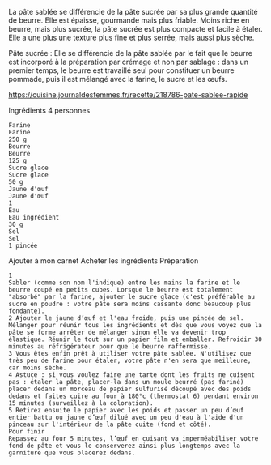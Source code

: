 


La pâte sablée se différencie de la pâte sucrée par sa plus grande quantité de beurre. Elle est épaisse, gourmande mais plus friable. Moins riche en beurre, mais plus sucrée, la pâte sucrée est plus compacte et facile à étaler. Elle a une plus une texture plus fine et plus serrée, mais aussi plus sèche.


Pâte sucrée : Elle se différencie de la pâte sablée par le fait que le beurre est incorporé à la préparation par crémage et non par sablage : dans un premier temps, le beurre est travaillé seul pour constituer un beurre pommade, puis il est mélangé avec la farine, le sucre et les œufs. 



https://cuisine.journaldesfemmes.fr/recette/218786-pate-sablee-rapide

Ingrédients
4 personnes

    Farine
    Farine
    250 g
    Beurre
    Beurre
    125 g
    Sucre glace
    Sucre glace
    50 g
    Jaune d'œuf
    Jaune d'œuf
    1
    Eau
    Eau ingrédient
    30 g
    Sel
    Sel
    1 pincée

Ajouter à mon carnet
Acheter les ingrédients
Préparation

    1
    Sabler (comme son nom l'indique) entre les mains la farine et le beurre coupé en petits cubes. Lorsque le beurre est totalement "absorbé" par la farine, ajouter le sucre glace (c'est préférable au sucre en poudre : votre pâte sera moins cassante donc beaucoup plus fondante).
    2 Ajouter le jaune d’œuf et l'eau froide, puis une pincée de sel. Mélanger pour réunir tous les ingrédients et dès que vous voyez que la pâte se forme arrêter de mélanger sinon elle va devenir trop élastique. Réunir le tout sur un papier film et emballer. Refroidir 30 minutes au réfrigérateur pour que le beurre raffermisse.
    3 Vous êtes enfin prêt à utiliser votre pâte sablée. N'utilisez que très peu de farine pour étaler, votre pâte n'en sera que meilleure, car moins sèche.
    4 Astuce : si vous voulez faire une tarte dont les fruits ne cuisent pas : étaler la pâte, placer-la dans un moule beurré (pas fariné) placer dedans un morceau de papier sulfurisé découpé avec des poids dedans et faites cuire au four à 180°c (thermostat 6) pendant environ 15 minutes (surveillez à la coloration).
    5 Retirez ensuite le papier avec les poids et passer un peu d’œuf entier battu ou jaune d’œuf dilué avec un peu d'eau à l'aide d'un pinceau sur l'intérieur de la pâte cuite (fond et côté).
    Pour finir
    Repassez au four 5 minutes, l’œuf en cuisant va imperméabiliser votre fond de pâte et vous le conserverez ainsi plus longtemps avec la garniture que vous placerez dedans.

